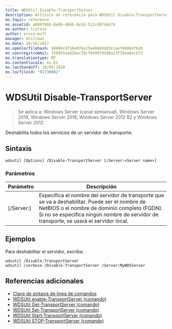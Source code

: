 ```yaml
---
title: WDSUtil Disable-TransportServer
description: Artículo de referencia para WDSUtil Disable-TransportServer, que deshabilita todos los servicios de un servidor de transporte.
ms.topic: reference
ms.assetid: a009706b-8e89-486b-8e3d-512cd9f4de74
ms.author: lizross
author: eross-msft
manager: mtillman
ms.date: 10/16/2017
ms.openlocfilehash: 9d404c8f16e876a15e4b683dd3cceef60804fbdb
ms.sourcegitcommit: 720455aad2bac78cf64997d196a13f35ea0acb73
ms.translationtype: MT
ms.contentlocale: es-ES
ms.lasthandoff: 10/05/2020
ms.locfileid: "91730981"
---
```

# <a name="wdsutil-disable-transportserver"></a>WDSUtil Disable-TransportServer

> Se aplica a: Windows Server (canal semianual), Windows Server 2019, Windows Server 2016, Windows Server 2012 R2 y Windows Server 2012

Deshabilita todos los servicios de un servidor de transporte.

## <a name="syntax"></a>Sintaxis
```
wdsutil [Options] /Disable-TransportServer [/Server:<Server name>]
```
### <a name="parameters"></a>Parámetros
|Parámetro|Descripción|
|-------|--------|
|[/Server:<Server name>]|Especifica el nombre del servidor de transporte que se va a deshabilitar. Puede ser el nombre de NetBIOS o el nombre de dominio completo (FQDN). Si no se especifica ningún nombre de servidor de transporte, se usará el servidor local.|
## <a name="examples"></a>Ejemplos
Para deshabilitar el servidor, escriba:
```
wdsutil /Disable-TransportServer
wdsutil /verbose /Disable-TransportServer /Server:MyWDSServer
```
## <a name="additional-references"></a>Referencias adicionales
- [Clave de sintaxis de línea de comandos](command-line-syntax-key.md)
- [WDSUtil enable-TransportServer (comando)](wdsutil-enable-transportserver.md)
- [WDSUtil Get-TransportServer (comando)](wdsutil-get-transportserver.md)
- [WDSUtil Set-TransportServer (comando)](wdsutil-set-transportserver.md)
- [WDSUtil Start-TransportServer (comando)](wdsutil-start-transportserver.md)
- [WDSUtil STOP-TransportServer (comando)](wdsutil-stop-transportserver.md)

